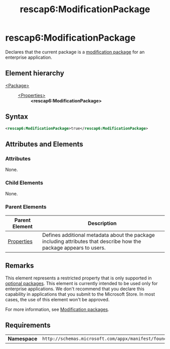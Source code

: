 ﻿---
Description: Indicates whether...
title: rescap6:ModificationPackage


keywords: windows 10, uwp, schema, package manifest
ms.topic: reference
ms.date: 04/19/2019
ms.custom: 19H1
---

# rescap6:ModificationPackage
Declares that the current package is a [modification package](https://docs.microsoft.com/windows/msix/modification-packages) for an enterprise application.

## Element hierarchy

<dl>
<dt><a href="element-package.md">&lt;Package&gt;</a></dt>
<dd>
<dl>
<dt><a href="element-properties.md">&lt;Properties&gt;</a></dt>
<dd><b>&lt;rescap6:ModificationPackage&gt;</b></dd>
</dl>
</dd>
</dl>

## Syntax

``` xml
<rescap6:ModificationPackage>true</rescap6:ModificationPackage>
```

## Attributes and Elements

### Attributes

None.

### Child Elements

None.

### Parent Elements

| Parent Element | Description |
|---------------|-------------|
| [Properties](element-properties.md) | Defines additional metadata about the package including attributes that describe how the package appears to users. |  

## Remarks

This element represents a restricted property that is only supported in [optional packages](https://docs.microsoft.com/windows/uwp/packaging/optional-packages). This element is currently intended to be used only for enterprise applications. We don't recommend that you declare this capability in applications that you submit to the Microsoft Store. In most cases, the use of this element won't be approved.

For more information, see [Modification packages](https://docs.microsoft.com/windows/msix/modification-packages).

## Requirements

|               |                                                             |
|---------------|-------------------------------------------------------------|
| **Namespace** | `http://schemas.microsoft.com/appx/manifest/foundation/windows10/restrictedcapabilities/6` |
 



